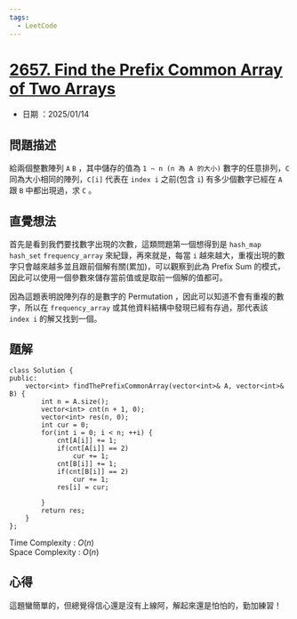 ```yaml
---
tags:
  - LeetCode
---
```


# [2657. Find the Prefix Common Array of Two Arrays](https://leetcode.com/problems/find-the-prefix-common-array-of-two-arrays/description/?envType=daily-question&envId=2025-01-14)  

+ 日期 ：2025/01/14  

## 問題描述  

給兩個整數陣列 `A` `B` ，其中儲存的值為 `1 ~ n (n 為 A 的大小)` 數字的任意排列，`C` 同為大小相同的陣列，`C[i]` 代表在 `index i` 之前(包含 `i`) 有多少個數字已經在 `A` 跟 `B` 中都出現過，求 `C` 。  

## 直覺想法  

首先是看到我們要找數字出現的次數，這類問題第一個想得到是 `hash_map` `hash_set` `frequency_array` 來紀錄，再來就是，每當 `i` 越來越大，重複出現的數字只會越來越多並且跟前個解有關(累加)，可以觀察到此為 Prefix Sum 的模式，因此可以使用一個參數來儲存當前值或是取前一個解的值都可。  

因為這題表明說陣列存的是數字的 Permutation ，因此可以知道不會有重複的數字，所以在 `frequency_array` 或其他資料結構中發現已經有存過，那代表該 `index i` 的解又找到一個。  

## 題解  

```cpp=
class Solution {
public:
    vector<int> findThePrefixCommonArray(vector<int>& A, vector<int>& B) {
        int n = A.size();
        vector<int> cnt(n + 1, 0);
        vector<int> res(n, 0);
        int cur = 0;
        for(int i = 0; i < n; ++i) {
            cnt[A[i]] += 1;
            if(cnt[A[i]] == 2)
                cur += 1;
            cnt[B[i]] += 1;
            if(cnt[B[i]] == 2)
                cur += 1;
            res[i] = cur;
            
        }
        return res;
    }
};
```

Time Complexity : $O(n)$  
Space Complexity : $O(n)$  

## 心得  

這題蠻簡單的，但總覺得信心還是沒有上線阿，解起來還是怕怕的，勤加練習！  
